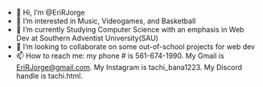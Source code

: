- 👋 Hi, I’m @EriRJorge
- 👀 I’m interested in Music, Videogames, and Basketball
- 🌱 I’m currently Studying Computer Science with an emphasis in Web Dev at Southern Adventist University(SAU)
- 💞️ I’m looking to collaborate on some out-of-school projects for web dev
- 📫 How to reach me: my phone # is 561-674-1990. My Gmail is EriRJorge@gmail.com. My Instagram is tachi_bana1223. My Discord handle is tachi.html.

<!---
EriRJorge/EriRJorge is a ✨ special ✨ repository because its `README.md` (this file) appears on your GitHub profile.
You can click the Preview link to take a look at your changes.
--->
